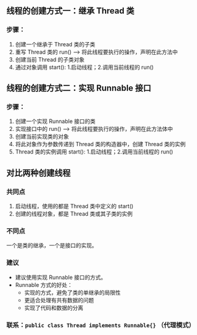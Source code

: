## 线程的创建方式一：继承 Thread 类

### 步骤：

1. 创建一个继承于 Thread 类的子类
2. 重写 Thread 类的 run() --> 将此线程要执行的操作，声明在此方法中
3. 创建当前 Thread 的子类对象
4. 通过对象调用 start(): 1.启动线程；2.调用当前线程的 run()

## 线程的创建方式二：实现 Runnable 接口

### 步骤：

1. 创建一个实现 Runnable 接口的类
2. 实现接口中的 run() --> 将此线程要执行的操作，声明在此方法体中
3. 创建当前实现类的对象
4. 将此对象作为参数传递到 Thread 类的构造器中，创建 Thread 类的实例
5. Thread 类的实例调用 start(): 1.启动线程；2.调用当前线程的 run()

## 对比两种创建线程

### 共同点

1. 启动线程，使用的都是 Thread 类中定义的 start()
2. 创建的线程对象，都是 Thread 类或其子类的实例

### 不同点

一个是类的继承，一个是接口的实现。

### 建议

* 建议使用实现 Runnable 接口的方式。
* Runnable 方式的好处：
    * 实现的方式，避免了类的单继承的局限性
    * 更适合处理有共有数据的问题
    * 实现了代码和数据的分离

### 联系：`public class Thread implements Runnable{}` （代理模式）


